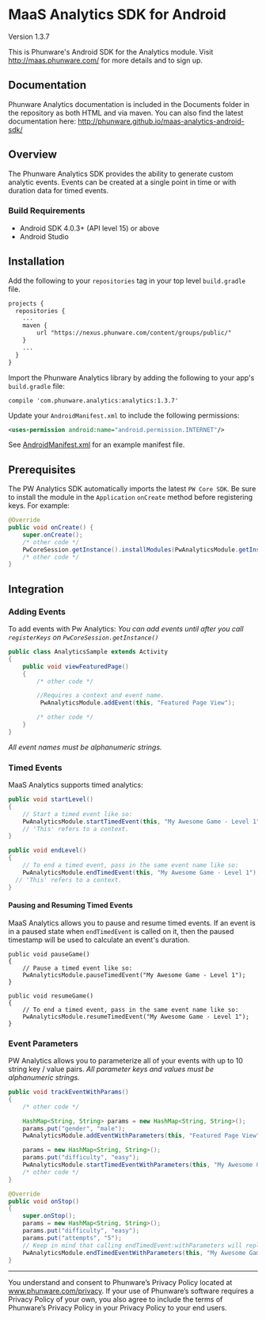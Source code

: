 MaaS Analytics SDK for Android
==================

Version 1.3.7

This is Phunware's Android SDK for the Analytics module. Visit http://maas.phunware.com/ for more details and to sign up.


Documentation
------------

Phunware Analytics documentation is included in the Documents folder in the repository as both HTML and via maven. You can also find the latest documentation here: http://phunware.github.io/maas-analytics-android-sdk/



Overview
-----------

The Phunware Analytics SDK provides the ability to generate custom analytic events. Events can be created at a single point
in time or with duration data for timed events.

### Build Requirements
* Android SDK 4.0.3+ (API level 15) or above
* Android Studio


Installation
------------
Add the following to your `repositories` tag in your top level `build.gradle` file.

 ```XML
 projects {
   repositories {
     ...
     maven {
         url "https://nexus.phunware.com/content/groups/public/"
     }
     ...
   }
 }
 ```


Import the Phunware Analytics library by adding the following to your app's `build.gradle` file:
```
compile 'com.phunware.analytics:analytics:1.3.7'
```

Update your `AndroidManifest.xml` to include the following permissions:

```xml
<uses-permission android:name="android.permission.INTERNET"/>
```
See [AndroidManifest.xml](https://github.com/phunware/maas-analytics-android-sdk/blob/master/Sample/app/src/main/AndroidManifest.xml) for an example manifest file.


Prerequisites
-------------

The PW Analytics SDK automatically imports the latest `PW Core SDK`.
Be sure to install the module in the `Application` `onCreate` method before registering keys. For example:
``` Java
@Override
public void onCreate() {
    super.onCreate();
    /* other code */
    PwCoreSession.getInstance().installModules(PwAnalyticsModule.getInstance(), ...);
    /* other code */
}
```

Integration
------------

### Adding Events

To add events with Pw Analytics:
*You can add events until after you call `registerKeys` on `PwCoreSession.getInstance()`*

```JAVA
public class AnalyticsSample extends Activity
{
    public void viewFeaturedPage()
    {
        /* other code */

        //Requires a context and event name.
	     PwAnalyticsModule.addEvent(this, "Featured Page View");

        /* other code */
    }
}
```

*All event names must be alphanumeric strings.*


### Timed Events

MaaS Analytics supports timed analytics:
```Java
public void startLevel()
{
    // Start a timed event like so:
    PwAnalyticsModule.startTimedEvent(this, "My Awesome Game - Level 1");
    // 'This' refers to a context.
}

public void endLevel()
{
	// To end a timed event, pass in the same event name like so:
	PwAnalyticsModule.endTimedEvent(this, "My Awesome Game - Level 1");
  // 'This' refers to a context.
}
```

#### Pausing and Resuming Timed Events
MaaS Analytics allows you to pause and resume timed events. If an event is in a paused state when `endTimedEvent` is called on it, then the paused timestamp will be used to calculate an event's duration.
```
public void pauseGame()
{
    // Pause a timed event like so:
    PwAnalyticsModule.pauseTimedEvent("My Awesome Game - Level 1");
}

public void resumeGame()
{
	// To end a timed event, pass in the same event name like so:
	PwAnalyticsModule.resumeTimedEvent("My Awesome Game - Level 1");
}
```

### Event Parameters

PW Analytics allows you to parameterize all of your events with up to 10 string key / value pairs.
*All parameter keys and values must be alphanumeric strings.*

```Java
public void trackEventWithParams()
{
    /* other code */

    HashMap<String, String> params = new HashMap<String, String>();
    params.put("gender", "male");
    PwAnalyticsModule.addEventWithParameters(this, "Featured Page View", params);

    params = new HashMap<String, String>();
    params.put("difficulty", "easy");
    PwAnalyticsModule.startTimedEventWithParameters(this, "My Awesome Game - Level 1", params);
    /* other code */
}

@Override
public void onStop()
{
    super.onStop();
    params = new HashMap<String, String>();
    params.put("difficulty", "easy");
    params.put("attempts", "5");
    // Keep in mind that calling endTimedEvent:withParameters will replace any parameters that you specified in startTimedEvent:withParameters.
    PwAnalyticsModule.endTimedEventWithParameters(this, "My Awesome Game - Level 1", params);
}
```
-----------

You understand and consent to Phunware’s Privacy Policy located at www.phunware.com/privacy. If your use of Phunware’s software requires a Privacy Policy of your own, you also agree to include the terms of Phunware’s Privacy Policy in your Privacy Policy to your end users.
